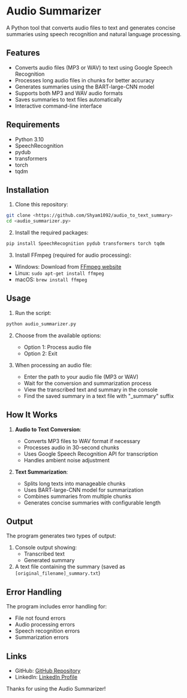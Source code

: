 # Audio Summarizer

A Python tool that converts audio files to text and generates concise summaries using speech recognition and natural language processing.

## Features

- Converts audio files (MP3 or WAV) to text using Google Speech Recognition
- Processes long audio files in chunks for better accuracy
- Generates summaries using the BART-large-CNN model
- Supports both MP3 and WAV audio formats
- Saves summaries to text files automatically
- Interactive command-line interface

## Requirements

- Python 3.10
- SpeechRecognition
- pydub
- transformers
- torch
- tqdm

## Installation

1. Clone this repository:
```bash
git clone <https://github.com/Shyam1092/audio_to_text_summary>
cd <audio_summarizer.py>
```

2. Install the required packages:
```bash
pip install SpeechRecognition pydub transformers torch tqdm
```

3. Install FFmpeg (required for audio processing):
- Windows: Download from [FFmpeg website](https://ffmpeg.org/download.html)
- Linux: `sudo apt-get install ffmpeg`
- macOS: `brew install ffmpeg`

## Usage

1. Run the script:
```bash
python audio_summarizer.py
```

2. Choose from the available options:
   - Option 1: Process audio file
   - Option 2: Exit

3. When processing an audio file:
   - Enter the path to your audio file (MP3 or WAV)
   - Wait for the conversion and summarization process
   - View the transcribed text and summary in the console
   - Find the saved summary in a text file with "_summary" suffix

## How It Works

1. **Audio to Text Conversion**:
   - Converts MP3 files to WAV format if necessary
   - Processes audio in 30-second chunks
   - Uses Google Speech Recognition API for transcription
   - Handles ambient noise adjustment

2. **Text Summarization**:
   - Splits long texts into manageable chunks
   - Uses BART-large-CNN model for summarization
   - Combines summaries from multiple chunks
   - Generates concise summaries with configurable length

## Output

The program generates two types of output:
1. Console output showing:
   - Transcribed text
   - Generated summary
2. A text file containing the summary (saved as `[original_filename]_summary.txt`)

## Error Handling

The program includes error handling for:
- File not found errors
- Audio processing errors
- Speech recognition errors
- Summarization errors

## Links
- GitHub: [GitHub Repository](<https://github.com/Shyam1092>)
- LinkedIn: [LinkedIn Profile](<https://www.linkedin.com/in/shyam-padhiyar-90a955189?utm_source=share&utm_campaign=share_via&utm_content=profile&utm_medium=android_app>)

Thanks for using the Audio Summarizer!
